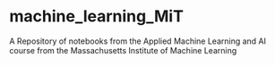 # machine_learning_MiT
A Repository of notebooks from the Applied Machine Learning and AI course from the Massachusetts Institute of Machine Learning
